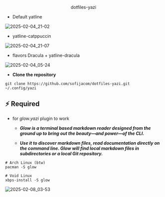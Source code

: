 <p align="center">
 dotfiles-yazi
</p>

  
- Default yatline
<p align="center">
  
![2025-02-04_21-02](https://github.com/user-attachments/assets/d0faca58-fac3-44d3-83ac-3b177d4d5722)
</p>


- yatline-catppuccin
<p align="center">
  
![2025-02-04_21-07](https://github.com/user-attachments/assets/8cfc75d7-da4f-4d72-aba1-300be882f791)
</p>


- flavors Dracula + yatline-dracula
<p align="center">
  
![2025-02-04_05-24](https://github.com/user-attachments/assets/1ce2f202-09a0-4ea3-a5a6-b78fd6916b2a)
</p>

- **Clone the repository**

```
git clone https://github.com/sofijacom/dotfiles-yazi.git ~/.config/yazi
```

## ⚡️ Required
- for *glow.yazi* plugin to work

  - ***Glow is a terminal based markdown reader designed from the ground up to bring out the beauty—and power—of the CLI.***

   - ***Use it to discover markdown files, read documentation directly on the command line. Glow will find local markdown files in subdirectories or a local Git repository.***

```
# Arch Linux (btw)
pacman -S glow

# Void Linux
xbps-install -S glow
```

![2025-02-08_03-53](https://github.com/user-attachments/assets/62bfedd4-c909-4cb6-aad1-a315c3486ce5)
